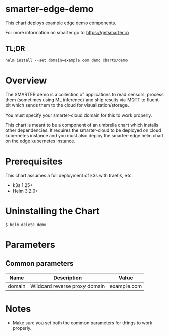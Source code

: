 # smarter-edge-demo

This chart deploys example edge demo components.

For more information on smarter go to https://getsmarter.io

## TL;DR

```console
helm install --set domain=example.com demo charts/demo
```

# Overview

The SMARTER demo is a collection of applications to read sensors, process them
(sometimes using ML inference) and ship results via MQTT to fluent-bit which 
sends them to the cloud for visualization/storage.

You must specify your smarter-cloud domain for this to work properly.  

This chart is meant to be a component of an umbrella chart which installs 
other dependencies.  It requires the smarter-cloud to be deployed on cloud
kubernetes instance and you must also deploy the smarter-edge helm chart on the
edge kubernetes instance.

# Prerequisites

This chart assumes a full deployment of k3s with traefik, etc.

* k3s 1.25+
* Helm 3.2.0+

# Uninstalling the Chart

```
$ helm delete demo
```

# Parameters

## Common parameters

| Name | Description | Value |
| ---- | ----------- | ----- |
| domain | Wildcard reverse proxy domain | example.com |

# Notes

- Make sure you set both the common parameters for things to work properly.